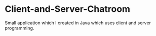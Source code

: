 # Client-and-Server-Chatroom
Small application which I created in Java which uses client and server programming.

